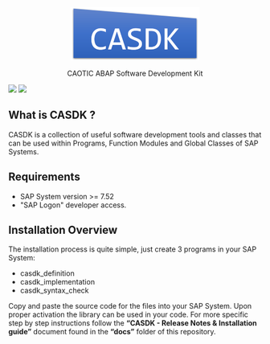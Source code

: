 <p align="center">
  <img src="docs/img/logo_small.png" href="https://github.com/caotic-co/CASDK"/>
</p>


<p align="center">CAOTIC ABAP Software Development Kit</p>

[![](https://img.shields.io/github/license/caotic-co/CASDK?style=social)](https://raw.githubusercontent.com/caotic-co/CASDK/master/LICENSE) 
[![](https://img.shields.io/github/v/release/caotic-co/CASDK?style=social)](https://github.com/caotic-co/casdk/releases) 


What is CASDK ?
------------

CASDK is a collection of useful software development tools and classes that can be used within Programs, Function Modules and Global Classes of SAP Systems.

Requirements
------------
* SAP System version >= 7.52
* "SAP Logon" developer access.

Installation Overview
------------
The installation process is quite simple, just create 3 programs in your SAP System:
* casdk_definition
* casdk_implementation
* casdk_syntax_check

Copy and paste the source code for the files into your SAP System. Upon proper activation the library can be used in your code. For more specific step by step instructions follow the **“CASDK - Release Notes & Installation guide”** document found in the **“docs”** folder of this repository.

